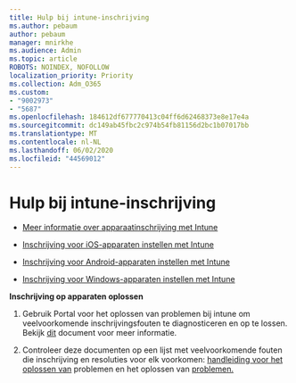 ```yaml
---
title: Hulp bij intune-inschrijving
ms.author: pebaum
author: pebaum
manager: mnirkhe
ms.audience: Admin
ms.topic: article
ROBOTS: NOINDEX, NOFOLLOW
localization_priority: Priority
ms.collection: Adm_O365
ms.custom:
- "9002973"
- "5687"
ms.openlocfilehash: 184612df677770413c04ff6d62468373e8e17e4a
ms.sourcegitcommit: dc149ab45fbc2c974b54fb81156d2bc1b07017bb
ms.translationtype: MT
ms.contentlocale: nl-NL
ms.lasthandoff: 06/02/2020
ms.locfileid: "44569012"
---
```

# <a name="help-with-intune-enrollment"></a>Hulp bij intune-inschrijving


- [Meer informatie over apparaatinschrijving met Intune](https://docs.microsoft.com/intune/device-enrollment)

- [Inschrijving voor iOS-apparaten instellen met Intune](https://docs.microsoft.com/intune/ios-enroll)

- [Inschrijving voor Android-apparaten instellen met Intune](https://docs.microsoft.com/intune/android-enroll)

- [Inschrijving voor Windows-apparaten instellen met Intune](https://docs.microsoft.com/intune/windows-enroll)

**Inschrijving op apparaten oplossen**

1. Gebruik Portal voor het oplossen van problemen bij intune om veelvoorkomende inschrijvingsfouten te diagnosticeren en op te lossen. Bekijk [dit](https://docs.microsoft.com/intune/help-desk-operators) document voor meer informatie.

2. Controleer deze documenten op een lijst met veelvoorkomende fouten die inschrijving en resoluties voor elk voorkomen: [handleiding voor het oplossen van](https://support.microsoft.com/help/4469913/troubleshooting-windows-device-enrollment-problems-in-microsoft-intune) problemen en het oplossen van [problemen.](https://docs.microsoft.com/intune/troubleshoot-device-enrollment-in-intune)